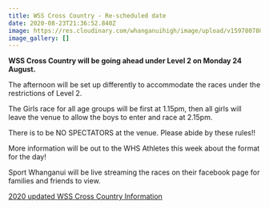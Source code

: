 ```yaml
---
title: WSS Cross Country - Re-scheduled date
date: 2020-08-23T21:36:52.840Z
image: https://res.cloudinary.com/whanganuihigh/image/upload/v1597807804/Events/117877692_3293202977406157_5490563319828554033_o.png
image_gallery: []
---
```

**WSS Cross Country will be going ahead under Level 2 on Monday 24 August.**


The afternoon will be set up differently to accommodate the races under the restrictions of Level 2.

The Girls race for all age groups will be first at 1.15pm, then all girls will leave the venue to allow the boys to enter and race at 2.15pm.

There is to be NO SPECTATORS at the venue. Please abide by these rules!!

More information will be out to the WHS Athletes this week about the format for the day!

Sport Whanganui will be live streaming the races on their facebook page for families and friends to view.

[2020 updated WSS Cross Country Information](https://res.cloudinary.com/whanganuihigh/image/upload/v1597874155/Events/2020-WSS-Cross-Country-Information-Sheet.pdf)